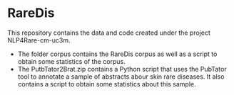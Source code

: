 # RareDis
This repository contains the data and code created under the project NLP4Rare-cm-uc3m. 

- The folder corpus contains the RareDis corpus as well as a script to obtain some statistics of the corpus.
- The PutbTator2Brat.zip contains a Python script that uses the PubTator tool to annotate a sample of abstracts abour skin rare diseases. It also contains a script to obtain some statistics about this sample. 
